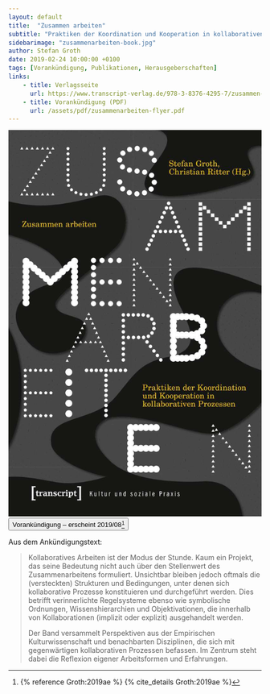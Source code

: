 ```yaml
---
layout: default
title:  "Zusammen arbeiten"
subtitle: "Praktiken der Koordination und Kooperation in kollaborativen Prozessen"
sidebarimage: "zusammenarbeiten-book.jpg"
author: Stefan Groth
date: 2019-02-24 10:00:00 +0100
tags: [Vorankündigung, Publikationen, Herausgeberschaften]
links:
    - title: Verlagsseite
      url: https://www.transcript-verlag.de/978-3-8376-4295-7/zusammen-arbeiten/
    - title: Vorankündigung (PDF)
      url: /assets/pdf/zusammenarbeiten-flyer.pdf
---
```

![Cover Zusammen arbeiten](/assets/img/zusammenarbeiten-book.jpg "Cover Zusammen Arbeiten")
<button class="button is-small is-light has-text-weight-semibold">Vorankündigung – erscheint 2019/08[^1]</button>

Aus dem Ankündigungstext:

> Kollaboratives Arbeiten ist der Modus der Stunde. Kaum ein Projekt, das seine Bedeutung nicht auch über den Stellenwert des Zusammenarbeitens formuliert. Unsichtbar bleiben jedoch oftmals die (versteckten) Strukturen und Bedingungen, unter denen sich kollaborative Prozesse konstituieren und durchgeführt werden. Dies betrifft verinnerlichte Regelsysteme ebenso wie symbolische Ordnungen, Wissenshierarchien und Objektivationen, die innerhalb von Kollaborationen (implizit oder explizit) ausgehandelt werden.
>   
> Der Band versammelt Perspektiven aus der Empirischen Kulturwissenschaft und benachbarten Disziplinen, die sich mit gegenwärtigen kollaborativen Prozessen befassen. Im Zentrum steht dabei die Reflexion eigener Arbeitsformen und Erfahrungen.

[^1]: {% reference Groth:2019ae %} {% cite_details Groth:2019ae %}

